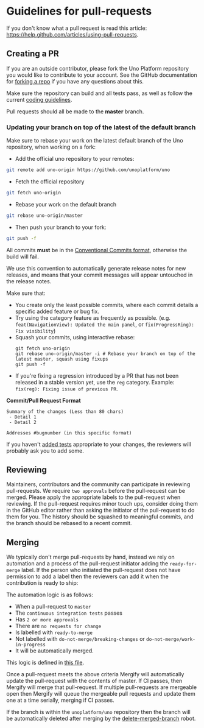 # Guidelines for pull-requests

If you don't know what a pull request is read this article: https://help.github.com/articles/using-pull-requests. 

## Creating a PR

If you are an outside contributor, please fork the Uno Platform repository you would like to contribute to your account. See the GitHub documentation for [forking a repo](https://help.github.com/articles/fork-a-repo/) if you have any questions about this.

Make sure the repository can build and all tests pass, as well as follow the current [coding guidelines](code-style.md).

Pull requests should all be made to the **master** branch.

### Updating your branch on top of the latest of the default branch

Make sure to rebase your work on the latest default branch of the Uno repository, when working on a fork:
- Add the official uno repository to your remotes:
```bash
git remote add uno-origin https://github.com/unoplatform/uno
```
- Fetch the official repository
```bash
git fetch uno-origin
```
- Rebase your work on the default branch
```bash
git rebase uno-origin/master
```
- Then push your branch to your fork:
```bash
git push -f
```

All commits **must** be in the [Conventional Commits format](../../uno-development/git-conventional-commits.md), otherwise the build will fail.

We use this convention to automatically generate release notes for new releases, and means that your commit messages will appear untouched in the release notes.

Make sure that:
- You create only the least possible commits, where each commit details a specific added feature or bug fix.
- Try using the category feature as frequently as possible. (e.g. `feat(NavigationView): Updated the main panel`, or `fix(ProgressRing): Fix visibility`)
- Squash your commits, using interactive rebase:
   ```
   git fetch uno-origin
   git rebase uno-origin/master -i # Rebase your branch on top of the latest master, squash using fixups
   git push -f
   ```
- If you're fixing a regression introduced by a PR that has not been released in a stable version yet, use the `reg` category. Example: `fix(reg): Fixing issue of previous PR`.

**Commit/Pull Request Format**

```
Summary of the changes (Less than 80 chars)
 - Detail 1
 - Detail 2

Addresses #bugnumber (in this specific format)
```

If you haven't [added tests](creating-tests.md) appropriate to your changes, the reviewers will probably ask you to add some.

## Reviewing

Maintainers, contributors and the community can participate in reviewing pull-requests. We require `two approvals` before the pull-request can be merged. Please apply the appropriate labels to the pull-request when reviewing. If the pull-request requires minor touch ups, consider doing them in the GitHub editor rather than asking the initiator of the pull-request to do them for you.
The history should be squashed to meaningful commits, and the branch should be rebased to a recent commit.

## Merging

We typically don't merge pull-requests by hand, instead we rely on automation and a process of the pull-request initiator adding the `ready-for-merge` label. If the person who initiated the pull-request does not have permission to add a label then the reviewers can add it when the contribution is ready to ship:

The automation logic is as follows:
* When a pull-request to `master`
* The `continuous integration tests` passes
* Has `2 or more approvals`
* There are `no requests for change`
* Is labelled with `ready-to-merge`
* Not labelled with `do-not-merge/breaking-changes` or `do-not-merge/work-in-progress`
* It will be automatically merged.

This logic is defined in [this file](https://github.com/unoplatform/Uno/blob/master/.mergify.yml).

Once a pull-request meets the above criteria Mergify will automatically update the pull-request with the contents of master. If CI passes, then Mergify will merge that pull-request. If multiple pull-requests are mergeable open then Mergify will queue the mergeable pull requests and update them one at a time serially, merging if CI passes.

If the branch is within the `unoplatform/uno` repository then the branch will be automatically deleted after merging by the [delete-merged-branch](https://github.com/apps/delete-merged-branch) robot.

